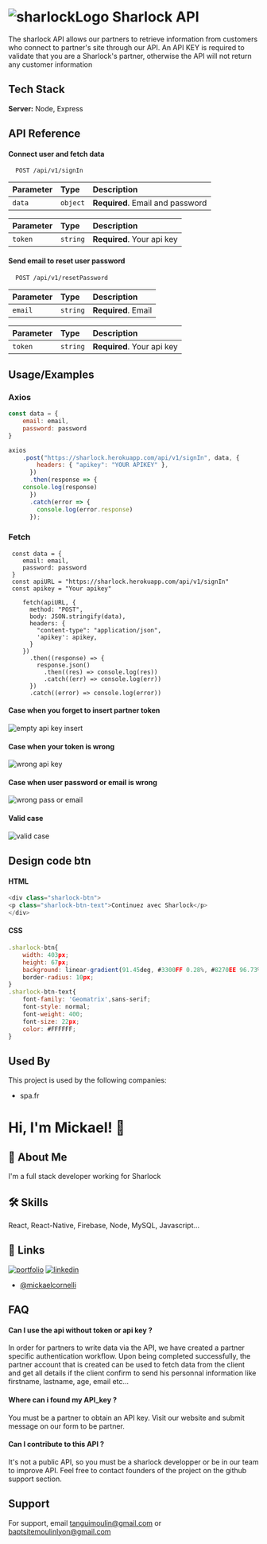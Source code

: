 
# ![sharlockLogo](https://user-images.githubusercontent.com/73282517/176868351-755a43ad-1ae7-4b5d-afa9-aaa74044c427.png) Sharlock API

The sharlock API allows our partners to retrieve information from customers who connect to partner's site through our API.
An API KEY is required to validate that you are a Sharlock's partner, otherwise the API will not return any customer information
## Tech Stack

**Server:** Node, Express


## API Reference

#### Connect user and fetch data

```https://sharlock.herokuapp.com/
  POST /api/v1/signIn
```
| Parameter | Type     | Description                |
| :-------- | :------- | :------------------------- |
| `data` | `object` | **Required**. Email and password |

| Parameter | Type     | Description                |
| :-------- | :------- | :------------------------- |
| `token` | `string` | **Required**. Your api key |

#### Send email to reset user password

```https://sharlock.herokuapp.com/
  POST /api/v1/resetPassword
```
| Parameter | Type     | Description                |
| :-------- | :------- | :------------------------- |
| `email` | `string` | **Required**. Email|

| Parameter | Type     | Description                |
| :-------- | :------- | :------------------------- |
| `token` | `string` | **Required**. Your api key |


## Usage/Examples

### Axios
```javascript
const data = { 
    email: email, 
    password: password 
}

axios
    .post("https://sharlock.herokuapp.com/api/v1/signIn", data, {
        headers: { "apikey": "YOUR APIKEY" },
      })
      .then(response => { 
	console.log(response)
      })
      .catch(error => {
      	console.log(error.response)
      });
```
### Fetch
```
 const data = { 
    email: email, 
    password: password 
 }
 const apiURL = "https://sharlock.herokuapp.com/api/v1/signIn"
 const apikey = "Your apikey"

    fetch(apiURL, {
      method: "POST",
      body: JSON.stringify(data),
      headers: {
        "content-type": "application/json",
        'apikey': apikey,
      }
    })
      .then((response) => {
        response.json()
          .then((res) => console.log(res))
          .catch((err) => console.log(err))
      })
      .catch((error) => console.log(error))
```

#### Case when you forget to insert partner token
![empty api key insert](https://user-images.githubusercontent.com/73282517/176867433-3e8024af-5c85-49d9-8cdb-96e3d3817b74.png)

#### Case when your token is wrong
![wrong api key](https://user-images.githubusercontent.com/73282517/176867750-47674800-eb8b-4880-96de-0448e6a5359b.png)

#### Case when user password or email is wrong
![wrong pass or email](https://user-images.githubusercontent.com/73282517/176867522-a6fc2586-998e-4731-b6c4-02bf65a9aeee.png)

#### Valid case
![valid case](https://user-images.githubusercontent.com/73282517/176867625-6fa6caaa-6d1c-4dee-b5ea-eab44b7583a8.png)
## Design code btn
#### HTML
```javascript 
<div class="sharlock-btn">
<p class="sharlock-btn-text">Continuez avec Sharlock</p>
</div>
```

#### CSS
```javascript 
.sharlock-btn{
    width: 403px;
    height: 67px;
    background: linear-gradient(91.45deg, #3300FF 0.28%, #8270EE 96.73%);
    border-radius: 10px;
}
.sharlock-btn-text{
    font-family: 'Geomatrix',sans-serif;
    font-style: normal;
    font-weight: 400;
    font-size: 22px;
    color: #FFFFFF;
}
```

## Used By

This project is used by the following companies:

- spa.fr

# Hi, I'm Mickael! 👋


## 🚀 About Me
I'm a full stack developer working for Sharlock



## 🛠 Skills
React, React-Native, Firebase, Node, MySQL, Javascript...


## 🔗 Links
[![portfolio](https://img.shields.io/badge/my_portfolio-000?style=for-the-badge&logo=ko-fi&logoColor=white)](https://mickaelcornelli.com/)
[![linkedin](https://img.shields.io/badge/linkedin-0A66C2?style=for-the-badge&logo=linkedin&logoColor=white)](https://www.linkedin.com/in/mickaël-cornelli/)
- [@mickaelcornelli](https://github.com/mickaelcornelli)


## FAQ

#### Can I use the api without token or api key ?

In order for partners to write data via the API, we have created a partner specific authentication workflow. Upon being completed successfully, the partner account that is created can be used to fetch data from the client and get all details if the client confirm to send his personnal information like firstname, lastname, age, email etc...

#### Where can i found my API_key ?

You must be a partner to obtain an API key. Visit our website and submit message on our form to be partner.

#### Can I contribute to this API ?

It's not a public API, so you must be a sharlock developper or be in our team to improve API.
Feel free to contact founders of the project on the github support section.

## Support

For support, email tanguimoulin@gmail.com or baptsitemoulinlyon@gmail.com

